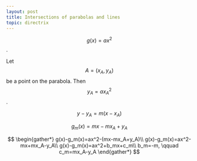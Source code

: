 ```yaml
---
layout: post
title: Intersections of parabolas and lines
topic: directrix
---
```


$$g(x)=ax^2$$.

Let $$A=(x_A,y_A)$$ be a point on the parabola. Then $$y_A=ax_A^2$$.

$$y-y_A=m(x-x_A)$$

$$g_m(x)=mx-mx_A+y_A$$

$$
\begin{gather*}
g(x)-g_m(x)=ax^2-(mx-mx_A+y_A)\\
g(x)-g_m(x)=ax^2-mx+mx_A-y_A\\
g(x)-g_m(x)=ax^2+b_mx+c_m\\
b_m=-m, \qquad c_m=mx_A-y_A
\end{gather*}
$$

